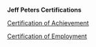**Jeff Peters Certifications**



[Certification of Achievement](https://github.com/DennisMire/test2.github.io/blob/main/JeffPeters/JeffPetersCertificationOfAchievement.png#:~:text=JeffPetersCertificationOfAchievement.png)


[Certification of Employment](https://github.com/DennisMire/test2.github.io/edit/main/JeffPeters/readme.md#:~:text=JeffPetersCertificationOfEmployment.png)

